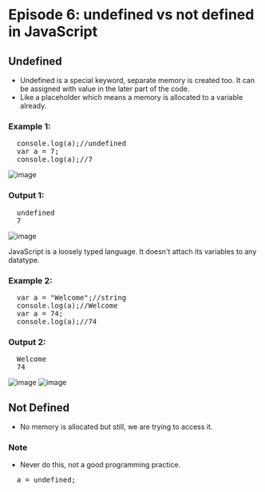 # Episode 6: undefined vs not defined in JavaScript

## Undefined
- Undefined is a special keyword, separate memory is created too. It can be assigned with value in the later part of the code.
- Like a placeholder which means a memory is allocated to a variable already.

### Example 1:
<pre>
  console.log(a);//undefined
  var a = 7;
  console.log(a);//7
</pre>

![image](https://github.com/ReddyDivya/rd-namaste-javaScript/assets/34181144/676800aa-16a9-4c48-893c-a3729ad4f72b)

### Output 1:
<pre>
  undefined
  7
</pre>

![image](https://github.com/ReddyDivya/rd-namaste-javaScript/assets/34181144/70620df3-1e24-42aa-9a12-470c904968ed)

JavaScript is a loosely typed language. It doesn't attach its variables to any datatype.
### Example 2:
<pre>
  var a = "Welcome";//string
  console.log(a);//Welcome
  var a = 74;
  console.log(a);//74
</pre>

### Output 2:
<pre>
  Welcome
  74
</pre>

![image](https://github.com/ReddyDivya/rd-namaste-javaScript/assets/34181144/79025f74-7d93-4892-a7cd-a9e3052b0199)
![image](https://github.com/ReddyDivya/rd-namaste-javaScript/assets/34181144/d82f7e2a-a6bb-4025-afd6-ab074819ecb0)

## Not Defined
- No memory is allocated but still, we are trying to access it.

### Note
- Never do this, not a good programming practice.
<pre>
  a = undefined; 
</pre>
